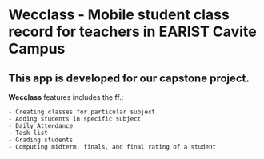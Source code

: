 # **Wecclass** - Mobile student class record for teachers in EARIST Cavite Campus

## This app is developed for our capstone project.

**Wecclass** features includes the ff.:

    - Creating classes for particular subject
    - Adding students in specific subject
    - Daily Attendance
    - Task list
    - Grading students
    - Computing midterm, finals, and final rating of a student

